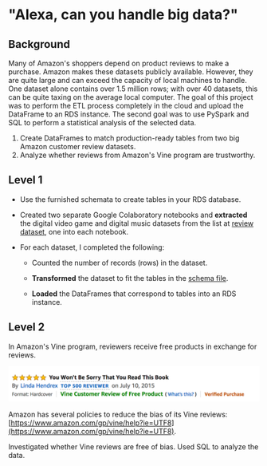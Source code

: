 # "Alexa, can you handle big data?"

## Background

Many of Amazon's shoppers depend on product reviews to make a purchase. Amazon makes these datasets publicly available. However, they are quite large and can exceed the capacity of local machines to handle. One dataset alone contains over 1.5 million rows; with over 40 datasets, this can be quite taxing on the average local computer. The goal of this project was to perform the ETL process completely in the cloud and upload the DataFrame to an RDS instance. The second goal was to use PySpark and SQL to perform a statistical analysis of the selected data.

1. Create DataFrames to match production-ready tables from two big Amazon customer review datasets.
2. Analyze whether reviews from Amazon's Vine program are trustworthy.

## Level 1

* Use the furnished schemata to create tables in your RDS database.

* Created two separate Google Colaboratory notebooks and **extracted** the digital video game and digital music datasets from the list at [review dataset](https://s3.amazonaws.com/amazon-reviews-pds/tsv/index.txt), one into each notebook.

* For each dataset, I completed the following:

  * Counted the number of records (rows) in the dataset.

  * **Transformed** the dataset to fit the tables in the [schema file](../Resources/schema.sql).

  * **Loaded** the DataFrames that correspond to tables into an RDS instance.

## Level 2

In Amazon's Vine program, reviewers receive free products in exchange for reviews.

![vine01.png](Images/vine01.png)

Amazon has several policies to reduce the bias of its Vine reviews: [https://www.amazon.com/gp/vine/help?ie=UTF8](https://www.amazon.com/gp/vine/help?ie=UTF8).

Investigated whether Vine reviews are free of bias. Used SQL to analyze the data.
